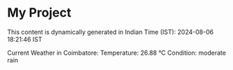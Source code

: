 # My Project

This content is dynamically generated in Indian Time (IST): 2024-08-06 18:21:46 IST


Current Weather in Coimbatore:
Temperature: 26.88 °C
Condition: moderate rain
